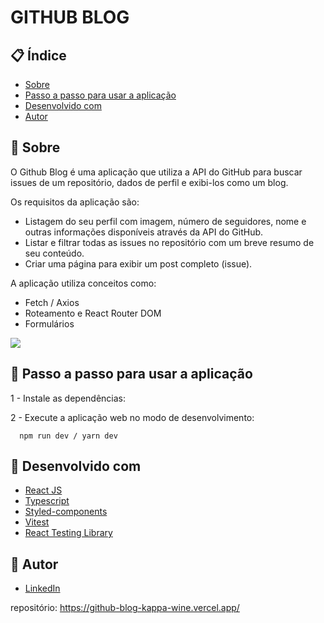 # GITHUB BLOG

## 📋 Índice

- [Sobre](#sobre)
- [Passo a passo para usar a aplicação](#passo-a-passo-para-usar-a-aplicacao)
- [Desenvolvido com](#desenvolvido-com)
- [Autor](#autor)

## 📃 Sobre

O Github Blog é uma aplicação que utiliza a API do GitHub para buscar issues de um repositório, dados de perfil e exibi-los como um blog.

Os requisitos da aplicação são:

- Listagem do seu perfil com imagem, número de seguidores, nome e outras informações disponíveis através da API do GitHub.
- Listar e filtrar todas as issues no repositório com um breve resumo de seu conteúdo.
- Criar uma página para exibir um post completo (issue).

A aplicação utiliza conceitos como:

- Fetch / Axios
- Roteamento e React Router DOM
- Formulários

![](./src/assets/demo.gif)

## 🚀 Passo a passo para usar a aplicação

1 - Instale as dependências:

2 - Execute a aplicação web no modo de desenvolvimento:
```
  npm run dev / yarn dev
```




## 🔧 Desenvolvido com

- [React JS](https://pt-br.reactjs.org/)
- [Typescript](https://www.typescriptlang.org/)
- [Styled-components](https://styled-components.com/)
- [Vitest](https://vitest.dev/)
- [React Testing Library](https://testing-library.com/docs/react-testing-library/intro/)

## 🤵 Autor

- [LinkedIn](https://www.linkedin.com/in/ismaelcezar/)


repositório: https://github-blog-kappa-wine.vercel.app/
